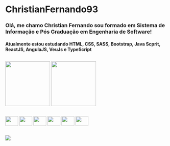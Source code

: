
# ChristianFernando93
### Olá, me chamo Christian Fernando sou formado em Sistema de Informação e Pós Graduação em Engenharia de Software!

#### Atualmente estou estudando HTML, CSS, SASS, Bootstrap, Java Scprit, ReactJS, AngulaJS, VeuJs e TypeScript

 ##

<div id="cabecalho">
    <img height="140em" src="https://github-readme-stats.vercel.app/api?username=Christian-Fernando993&show_icons=true&theme=dark&include_all_commits=true&count_private=true">
    <img height="140em" src="https://github-readme-stats.vercel.app/api/top-langs/?username=Christian-Fernando993&layout=compact&langs_count=16&theme=dark">
</div>

##

<div id="corpo">
    <img align="center" height="30" width="40" src="https://cdn.jsdelivr.net/gh/devicons/devicon/icons/html5/html5-original-wordmark.svg" />
    <img align="center" height="30" width="40" src="https://cdn.jsdelivr.net/gh/devicons/devicon/icons/css3/css3-original-wordmark.svg" />
    <img align="center" height="30" width="40" src="https://cdn.jsdelivr.net/gh/devicons/devicon/icons/javascript/javascript-original.svg" />
    <img align="center" height="30" width="40" src="https://cdn.jsdelivr.net/gh/devicons/devicon/icons/react/react-original.svg" />
    <img align="center" height="30" width="40" src="https://cdn.jsdelivr.net/gh/devicons/devicon/icons/vuejs/vuejs-original.svg"/>                                      
    <img align="center" height="30" width="40" src="https://cdn.jsdelivr.net/gh/devicons/devicon/icons/typescript/typescript-original.svg" />
 <script src="https://cdn.jsdelivr.net/npm/vue@3.2.41/dist/vue.global.min.js"></script>
</div>

##

<div id="rodape">
    <a href="https://www.linkedin.com/in/christianfernando/" target="_blank"><img src="https://img.shields.io/badge/LinkedIn-0077B5?style=for-the-badge&logo=linkedin&logoColor=white"></a>
</div>
